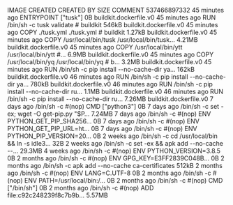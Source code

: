 IMAGE               CREATED             CREATED BY                                      SIZE                COMMENT
537466897332        45 minutes ago      ENTRYPOINT ["tusk"]                             0B                  buildkit.dockerfile.v0
<missing>           45 minutes ago      RUN /bin/sh -c tusk validate # buildkit         546kB               buildkit.dockerfile.v0
<missing>           45 minutes ago      COPY ./tusk.yml ./tusk.yml # buildkit           1.27kB              buildkit.dockerfile.v0
<missing>           45 minutes ago      COPY /usr/local/bin/tusk /usr/local/bin/tusk…   4.21MB              buildkit.dockerfile.v0
<missing>           45 minutes ago      COPY /usr/local/bin/ytt /usr/local/bin/ytt #…   6.9MB               buildkit.dockerfile.v0
<missing>           45 minutes ago      COPY /usr/local/bin/yq /usr/local/bin/yq # b…   3.2MB               buildkit.dockerfile.v0
<missing>           45 minutes ago      RUN /bin/sh -c pip install --no-cache-dir ya…   162kB               buildkit.dockerfile.v0
<missing>           46 minutes ago      RUN /bin/sh -c pip install --no-cache-dir ya…   780kB               buildkit.dockerfile.v0
<missing>           46 minutes ago      RUN /bin/sh -c pip install --no-cache-dir ru…   1.1MB               buildkit.dockerfile.v0
<missing>           46 minutes ago      RUN /bin/sh -c pip install --no-cache-dir ru…   7.26MB              buildkit.dockerfile.v0
<missing>           7 days ago          /bin/sh -c #(nop)  CMD ["python3"]              0B
<missing>           7 days ago          /bin/sh -c set -ex;   wget -O get-pip.py "$P…   7.24MB
<missing>           7 days ago          /bin/sh -c #(nop)  ENV PYTHON_GET_PIP_SHA256…   0B
<missing>           7 days ago          /bin/sh -c #(nop)  ENV PYTHON_GET_PIP_URL=ht…   0B
<missing>           7 days ago          /bin/sh -c #(nop)  ENV PYTHON_PIP_VERSION=20…   0B
<missing>           2 weeks ago         /bin/sh -c cd /usr/local/bin  && ln -s idle3…   32B
<missing>           2 weeks ago         /bin/sh -c set -ex  && apk add --no-cache --…   29.3MB
<missing>           4 weeks ago         /bin/sh -c #(nop)  ENV PYTHON_VERSION=3.8.5     0B
<missing>           2 months ago        /bin/sh -c #(nop)  ENV GPG_KEY=E3FF2839C048B…   0B
<missing>           2 months ago        /bin/sh -c apk add --no-cache ca-certificates   512kB
<missing>           2 months ago        /bin/sh -c #(nop)  ENV LANG=C.UTF-8             0B
<missing>           2 months ago        /bin/sh -c #(nop)  ENV PATH=/usr/local/bin:/…   0B
<missing>           2 months ago        /bin/sh -c #(nop)  CMD ["/bin/sh"]              0B
<missing>           2 months ago        /bin/sh -c #(nop) ADD file:c92c248239f8c7b9b…   5.57MB
